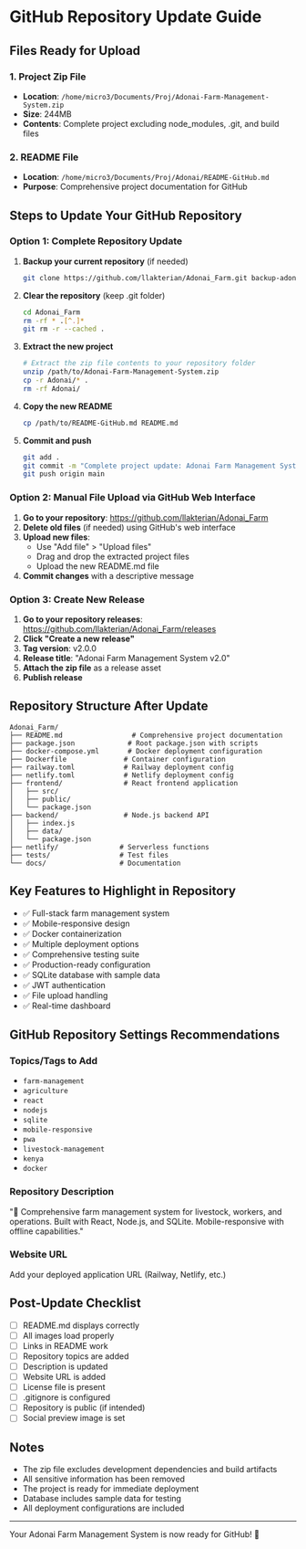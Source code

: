 # GitHub Repository Update Guide

## Files Ready for Upload

### 1. Project Zip File
- **Location**: `/home/micro3/Documents/Proj/Adonai-Farm-Management-System.zip`
- **Size**: 244MB
- **Contents**: Complete project excluding node_modules, .git, and build files

### 2. README File
- **Location**: `/home/micro3/Documents/Proj/Adonai/README-GitHub.md`
- **Purpose**: Comprehensive project documentation for GitHub

## Steps to Update Your GitHub Repository

### Option 1: Complete Repository Update

1. **Backup your current repository** (if needed)
   ```bash
   git clone https://github.com/llakterian/Adonai_Farm.git backup-adonai-farm
   ```

2. **Clear the repository** (keep .git folder)
   ```bash
   cd Adonai_Farm
   rm -rf * .[^.]*
   git rm -r --cached .
   ```

3. **Extract the new project**
   ```bash
   # Extract the zip file contents to your repository folder
   unzip /path/to/Adonai-Farm-Management-System.zip
   cp -r Adonai/* .
   rm -rf Adonai/
   ```

4. **Copy the new README**
   ```bash
   cp /path/to/README-GitHub.md README.md
   ```

5. **Commit and push**
   ```bash
   git add .
   git commit -m "Complete project update: Adonai Farm Management System v2.0"
   git push origin main
   ```

### Option 2: Manual File Upload via GitHub Web Interface

1. **Go to your repository**: https://github.com/llakterian/Adonai_Farm
2. **Delete old files** (if needed) using GitHub's web interface
3. **Upload new files**:
   - Use "Add file" > "Upload files"
   - Drag and drop the extracted project files
   - Upload the new README.md file
4. **Commit changes** with a descriptive message

### Option 3: Create New Release

1. **Go to your repository releases**: https://github.com/llakterian/Adonai_Farm/releases
2. **Click "Create a new release"**
3. **Tag version**: v2.0.0
4. **Release title**: "Adonai Farm Management System v2.0"
5. **Attach the zip file** as a release asset
6. **Publish release**

## Repository Structure After Update

```
Adonai_Farm/
├── README.md                 # Comprehensive project documentation
├── package.json             # Root package.json with scripts
├── docker-compose.yml       # Docker deployment configuration
├── Dockerfile              # Container configuration
├── railway.toml            # Railway deployment config
├── netlify.toml            # Netlify deployment config
├── frontend/               # React frontend application
│   ├── src/
│   ├── public/
│   └── package.json
├── backend/                # Node.js backend API
│   ├── index.js
│   ├── data/
│   └── package.json
├── netlify/               # Serverless functions
├── tests/                 # Test files
└── docs/                  # Documentation
```

## Key Features to Highlight in Repository

- ✅ Full-stack farm management system
- ✅ Mobile-responsive design
- ✅ Docker containerization
- ✅ Multiple deployment options
- ✅ Comprehensive testing suite
- ✅ Production-ready configuration
- ✅ SQLite database with sample data
- ✅ JWT authentication
- ✅ File upload handling
- ✅ Real-time dashboard

## GitHub Repository Settings Recommendations

### Topics/Tags to Add
- `farm-management`
- `agriculture`
- `react`
- `nodejs`
- `sqlite`
- `mobile-responsive`
- `pwa`
- `livestock-management`
- `kenya`
- `docker`

### Repository Description
"🌾 Comprehensive farm management system for livestock, workers, and operations. Built with React, Node.js, and SQLite. Mobile-responsive with offline capabilities."

### Website URL
Add your deployed application URL (Railway, Netlify, etc.)

## Post-Update Checklist

- [ ] README.md displays correctly
- [ ] All images load properly
- [ ] Links in README work
- [ ] Repository topics are added
- [ ] Description is updated
- [ ] Website URL is added
- [ ] License file is present
- [ ] .gitignore is configured
- [ ] Repository is public (if intended)
- [ ] Social preview image is set

## Notes

- The zip file excludes development dependencies and build artifacts
- All sensitive information has been removed
- The project is ready for immediate deployment
- Database includes sample data for testing
- All deployment configurations are included

---

Your Adonai Farm Management System is now ready for GitHub! 🚀